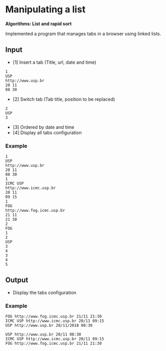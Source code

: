 # Manipulating a list

**Algorithms: List and rapid sort**

Implemented a program that manages tabs in a browser using linked lists.

## Input

* [1] Insert a tab (Title, url, date and time)
```
1
USP
http://www.usp.br
20 11
08 30
```
* [2] Switch tab (Tab title, position to be replaced)
```
2
USP
3
```
* [3] Ordered by date and time
* [4] Display all tabs configuration

### Example
```
1
USP
http://www.usp.br
20 11
08 30
1
ICMC USP
http://www.icmc.usp.br
20 11
09 15
1
FOG
http://www.fog.icmc.usp.br
21 11
21 30
2
FOG
1
2
USP
3
4
3
4
5
```

## Output

* Display the tabs configuration

### Example
```
FOG http://www.fog.icmc.usp.br 21/11 21:30
ICMC USP http://www.icmc.usp.br 20/11 09:15
USP http://www.usp.br 20/11/2018 08:30

USP http://www.usp.br 20/11 08:30
ICMC USP http://www.icmc.usp.br 20/11 09:15
FOG http://www.fog.icmc.usp.br 21/11 21:30
```

